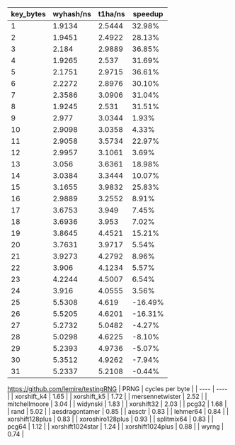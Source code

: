 | key_bytes | wyhash/ns | t1ha/ns | speedup |
| ---- | ---- | ---- | ---- |
| 1 | 1.9134 | 2.5444 | 32.98% |
| 2 | 1.9451 | 2.4922 | 28.13% |
| 3 | 2.184 | 2.9889 | 36.85% |
| 4 | 1.9265 | 2.537 | 31.69% |
| 5 | 2.1751 | 2.9715 | 36.61% |
| 6 | 2.2272 | 2.8976 | 30.10% |
| 7 | 2.3586 | 3.0906 | 31.04% |
| 8 | 1.9245 | 2.531 | 31.51% |
| 9 | 2.977 | 3.0344 | 1.93% |
| 10 | 2.9098 | 3.0358 | 4.33% |
| 11 | 2.9058 | 3.5734 | 22.97% |
| 12 | 2.9957 | 3.1061 | 3.69% |
| 13 | 3.056 | 3.6361 | 18.98% |
| 14 | 3.0384 | 3.3444 | 10.07% |
| 15 | 3.1655 | 3.9832 | 25.83% |
| 16 | 2.9889 | 3.2552 | 8.91% |
| 17 | 3.6753 | 3.949 | 7.45% |
| 18 | 3.6936 | 3.953 | 7.02% |
| 19 | 3.8645 | 4.4521 | 15.21% |
| 20 | 3.7631 | 3.9717 | 5.54% |
| 21 | 3.9273 | 4.2792 | 8.96% |
| 22 | 3.906 | 4.1234 | 5.57% |
| 23 | 4.2244 | 4.5007 | 6.54% |
| 24 | 3.916 | 4.0555 | 3.56% |
| 25 | 5.5308 | 4.619 | -16.49% |
| 26 | 5.5205 | 4.6201 | -16.31% |
| 27 | 5.2732 | 5.0482 | -4.27% |
| 28 | 5.0298 | 4.6225 | -8.10% |
| 29 | 5.2393 | 4.9736 | -5.07% |
| 30 | 5.3512 | 4.9262 | -7.94% |
| 31 | 5.2337 | 5.2108 | -0.44% |

https://github.com/lemire/testingRNG
| PRNG |  cycles per byte |
| ---- | ---- |
| xorshift_k4 | 1.65 |
| xorshift_k5 | 1.72 |
| mersennetwister | 2.52 |
| mitchellmoore | 3.04 |
| widynski | 1.83 |
| xorshift32 | 2.03 |
| pcg32 | 1.68 |
| rand | 5.02 |
| aesdragontamer | 0.85 |
| aesctr | 0.83 |
| lehmer64 | 0.84 |
| xorshift128plus | 0.83 |
| xoroshiro128plus | 0.93 |
| splitmix64 | 0.83 |
| pcg64 | 1.12 |
| xorshift1024star | 1.24 |
| xorshift1024plus | 0.88 |
| wyrng | 0.74 |


